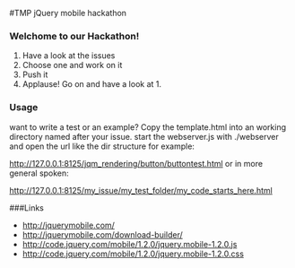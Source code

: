 #TMP jQuery mobile hackathon 

### Welchome to our Hackathon!

1.  Have a look at the issues
2.  Choose one and work on it
3.  Push it
4.  Applause! Go on and have a look at 1.

### Usage

want to write a test or an example?
Copy the template.html into an working directory named after your issue.
start the webserver.js with ./webserver and open the url like the dir structure
for example:

http://127.0.0.1:8125/jqm_rendering/button/buttontest.html
or in more general spoken:

http://127.0.0.1:8125/my_issue/my_test_folder/my_code_starts_here.html

###Links
-	http://jquerymobile.com/
-	http://jquerymobile.com/download-builder/
-	http://code.jquery.com/mobile/1.2.0/jquery.mobile-1.2.0.js
-	http://code.jquery.com/mobile/1.2.0/jquery.mobile-1.2.0.css


